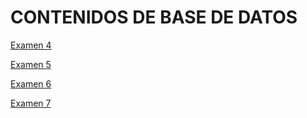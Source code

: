 # CONTENIDOS DE BASE DE DATOS

[Examen 4](https://github.com/agonzalezbesada/BD/tree/main/Examenes/ex4)

[Examen 5](https://github.com/agonzalezbesada/BD/tree/main/Examenes/ex5)

[Examen 6](https://github.com/agonzalezbesada/BD/tree/main/Examenes/ex6)

[Examen 7](https://github.com/agonzalezbesada/BD/tree/main/Examenes/ex7)